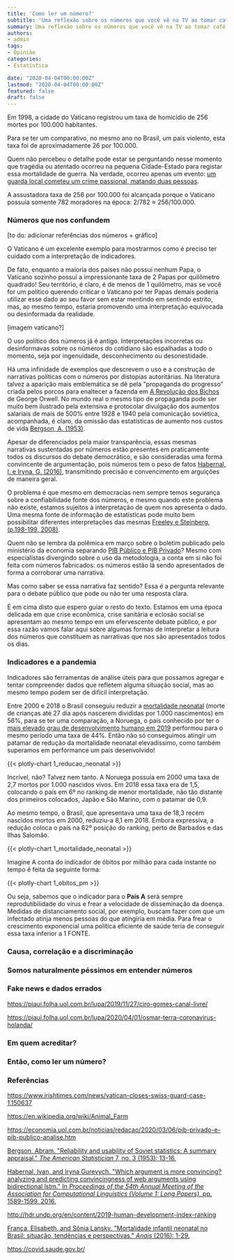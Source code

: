 ```yaml
---
title: 'Como ler um número?'
subtitle: 'Uma reflexão sobre os números que você vê na TV ao tomar café.'
summary: Uma reflexão sobre os números que você vê na TV ao tomar café.
authors:
- admin
tags:
- Opinião
categories:
- Estatística

date: "2020-04-04T00:00:00Z"
lastmod: "2020-04-04T00:00:00Z"
featured: false
draft: false
---
```


Em 1998, a cidade do Vaticano registrou um taxa de homicídio de 256 mortes por 100.000 habitantes.

Para se ter um comparativo, no mesmo ano no Brasil, um país violento, esta taxa foi de aproximadamente 26 por 100.000.

Quem não percebeu o detalhe pode estar se perguntando nesse momento que tragédia ou atentado ocorreu na pequena Cidade-Estado para registar essa mortalidade de guerra. Na verdade, ocorreu apenas um evento: [um guarda local cometeu um crime passional, matando duas pessoas](https://www.irishtimes.com/news/vatican-closes-swiss-guard-case-1.150637).

A assustadora taxa de 256 por 100.000 foi alcançada  porque o Vaticano possuía somente 782 moradores na época: 2/782 $\approx$ 256/100.000.

### Números que nos confundem

[to do: adicionar referências dos números + gráfico]

O Vaticano é um excelente exemplo para mostrarmos como é preciso ter cuidado com a interpretação de indicadores.

De fato, enquanto a maioria dos países não possuí nenhum Papa, o Vaticano sozinho possuí a impressionante taxa de 2 Papas por quilômetro quadrado! Seu território, é claro, é de menos de 1 quilômetro, mas se você for um político querendo criticar o Vaticano por ter Papas demais poderia utilizar esse dado ao seu favor sem estar mentindo em sentindo estrito, mas, ao mesmo tempo, estaria promovendo uma interpretação equivocada ou desinformada da realidade.

[imagem vaticano?]

O uso político dos números já é antigo. Interpretações incorretas ou desinformavas sobre os números do cotidiano são espalhadas a todo o momento, seja por ingenuidade, desconhecimento ou desonestidade. 

Há uma infinidade de exemplos que descrevem o uso e a construção de narrativas políticas com o números por distopias autoritárias. Na literatura talvez a aparição mais emblemática se dê pela "propaganda do progresso" criada pelos porcos para enaltecer a fazenda em [A Revolução dos Bichos](https://en.wikipedia.org/wiki/Animal_Farm) de George Orwell. No mundo real o mesmo tipo de propaganda pode ser muito bem ilustrado pela extensiva e protocolar divulgação dos aumentos salariais de mais de 500% entre 1928 e 1940 pela comunicação soviética, acompanhada, é claro, da omissão das estatísticas de aumento nos custos de vida [Bergson, A. (1953)](https://www.tandfonline.com/doi/abs/10.1080/00031305.1953.10481990?journalCode=utas20). 

Apesar de diferenciados pela maior transparência, essas mesmas narrativas sustentadas por números estão presentes em praticamente todos os discursos do debate democrático, e são consideradas uma forma convincente de argumentação, pois números tem o peso de fatos [Habernal, I. e Iryna, G. (2016)](https://www.aclweb.org/anthology/P16-1150.pdf), transmitindo precisão e convencimento em arguições de maneira geral. 

O problema é que mesmo em democracias nem sempre temos segurança sobre a confiabilidade fonte dos números, e mesmo quando este problema não existe, estamos sujeitos à interpretação de quem nos apresenta o dado. Uma mesma fonte de informação de estatísticas pode muito bem  possibilitar diferentes interpretações das mesmas [Freeley e Steinberg, (p.198-199, 2008)](https://books.google.com.br/books?hl=en&lr=&id=1Y0WAAAAQBAJ&oi=fnd&pg=PP1&dq=(Freeley+And+Steinberg,+2008)&ots=saDCb6RMdV&sig=SNw4mACSYRotAQ35ZnWbvp0D4d4&redir_esc=y#v=onepage&q=number&f=false). 

Quem não se lembra da polêmica em março sobre o boletim publicado pelo ministério da economia separando [PIB Público e PIB Privado](https://economia.uol.com.br/noticias/redacao/2020/03/06/pib-privado-e-pib-publico-analise.htm)? Mesmo com especialistas divergindo sobre o uso da metodologia, a conta em si não foi feita com números fabricados: os números estão lá sendo apresentados de forma a corroborar uma narrativa.

Mas como saber se essa narrativa faz sentido? Essa é a pergunta relevante para o debate público que pode ou não ter uma resposta clara. 

É em cima disto que espero guiar o resto do texto. Estamos em uma época delicada em que crise econômica, crise sanitária e eclosão social se apresentam ao mesmo tempo em um efervescente debate público, e por essa razão vamos falar aqui sobre algumas formas de interpretar a leitura dos números que constituem as narrativas que nos são apresentados todos os dias.

### Indicadores e a pandemia

Indicadores são ferramentas de análise úteis para que possamos agregar e tentar compreender dados que refletem alguma situação social, mas ao mesmo tempo podem ser de difícil interpretação.

Entre 2000 e 2018 o Brasil conseguiu reduzir a [mortalidade neonatal](https://data.worldbank.org/indicator/SH.DYN.NMRT) (morte de crianças até 27 dia após nascerem divididas por 1.000 nascimentos) em 56%, para se ter uma comparação, a Noruega, o país conhecido por ter o [mais elevado grau de desenvolvimento humano em 2019](http://hdr.undp.org/en/content/2019-human-development-index-ranking) performou para o mesmo período uma taxa de 44%. Então não só conseguimos atingir um patamar de redução da mortalidade neonatal elevadíssimo, como também superamos em performance um país desenvolvido!

{{< plotly-chart 1_reducao_neonatal >}}

Incrível, não? Talvez nem tanto. A Noruega possuía em 2000 uma taxa de 2,7 mortos por 1.000 nascidos vivos. Em 2018 essa taxa era de 1,5, colocando o país em 6º no ranking de menor mortalidade, não tão distante dos primeiros colocados, Japão e São Marino, com o patamar de 0,9.

Ao mesmo tempo, o Brasil, que apresentava uma taxa de 18,3 recém nascidos mortos em 2000, reduziu-a 8,1 em 2018. Embora expressiva, a redução coloca o país na 62º posição do ranking, perto de Barbados e das Ilhas Salomão.

{{< plotly-chart 1_mortalidade_neonatal >}}




Imagine
A conta do indicador de óbitos por milhão para cada instante no tempo é feita da seguinte forma: 



{{< plotly-chart 1_obitos_pm >}} 

Ou seja, sabemos que o indicador para o **País A** será sempre reprodutibilidade do vírus e frear a velocidade de disseminação da doença. Medidas de distanciamento social, por exemplo, buscam fazer com que um infectado atinja menos pessoas do que atingiria em média. Para frear o crescimento exponencial uma política eficiente de saúde teria de conseguir essa taxa inferior a 1 FONTE. 

### Causa,  correlação e a discriminação

### Somos naturalmente péssimos em entender números

### Fake news e dados errados

https://piaui.folha.uol.com.br/lupa/2019/11/27/ciro-gomes-canal-livre/

https://piaui.folha.uol.com.br/lupa/2020/04/01/osmar-terra-coronavirus-holanda/

### Em quem acreditar?

### Então, como ler um número?

### Referências

https://www.irishtimes.com/news/vatican-closes-swiss-guard-case-1.150637

https://en.wikipedia.org/wiki/Animal_Farm

https://economia.uol.com.br/noticias/redacao/2020/03/06/pib-privado-e-pib-publico-analise.htm

[Bergson, Abram. "Reliability and usability of Soviet statistics: A summary appraisal." *The American Statistician* 7, no. 3 (1953): 13-16.](https://www.tandfonline.com/doi/abs/10.1080/00031305.1953.10481990?journalCode=utas20)

[Habernal, Ivan, and Iryna Gurevych. "Which argument is more convincing?  analyzing and predicting convincingness of web arguments using  bidirectional lstm." In *Proceedings of the 54th Annual Meeting of the Association for Computational Linguistics (Volume 1: Long Papers)*, pp. 1589-1599. 2016.](https://www.aclweb.org/anthology/P16-1150.pdf)

http://hdr.undp.org/en/content/2019-human-development-index-ranking

[França, Elisabeth, and Sônia Lansky. "Mortalidade infantil neonatal no Brasil: situação, tendências e perspectivas." *Anais* (2016): 1-29.](http://www.abep.org.br/publicacoes/index.php/anais/article/download/1763/1723)

https://covid.saude.gov.br/